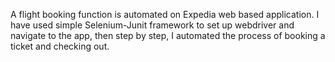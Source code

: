 A flight booking function is automated on Expedia web based application.
 I have used simple Selenium-Junit framework to set up webdriver and navigate to the app, then step by step, I automated the process of booking a ticket and checking out.
